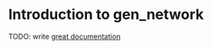 # Introduction to gen_network

TODO: write [great documentation](http://jacobian.org/writing/what-to-write/)

